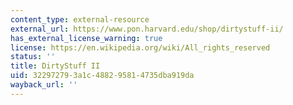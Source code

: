 ```yaml
---
content_type: external-resource
external_url: https://www.pon.harvard.edu/shop/dirtystuff-ii/
has_external_license_warning: true
license: https://en.wikipedia.org/wiki/All_rights_reserved
status: ''
title: DirtyStuff II
uid: 32297279-3a1c-4882-9581-4735dba919da
wayback_url: ''
---
```

